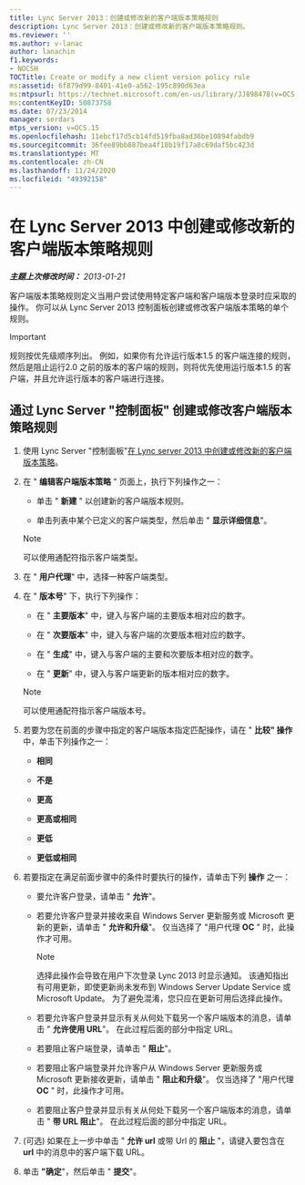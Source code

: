 ```yaml
---
title: Lync Server 2013：创建或修改新的客户端版本策略规则
description: Lync Server 2013：创建或修改新的客户端版本策略规则。
ms.reviewer: ''
ms.author: v-lanac
author: lanachin
f1.keywords:
- NOCSH
TOCTitle: Create or modify a new client version policy rule
ms:assetid: 6f879d99-8401-41e0-a562-195c890d63ea
ms:mtpsurl: https://technet.microsoft.com/en-us/library/JJ898478(v=OCS.15)
ms:contentKeyID: 50873758
ms.date: 07/23/2014
manager: serdars
mtps_version: v=OCS.15
ms.openlocfilehash: 11ebcf17d5cb14fd519fba8ad36be10894fabdb9
ms.sourcegitcommit: 36fee89bb887bea4f18b19f17a8c69daf5bc423d
ms.translationtype: MT
ms.contentlocale: zh-CN
ms.lasthandoff: 11/24/2020
ms.locfileid: "49392158"
---
```

# <a name="create-or-modify-a-new-client-version-policy-rule-in-lync-server-2013"></a>在 Lync Server 2013 中创建或修改新的客户端版本策略规则

<div data-xmlns="http://www.w3.org/1999/xhtml">

<div class="topic" data-xmlns="http://www.w3.org/1999/xhtml" data-msxsl="urn:schemas-microsoft-com:xslt" data-cs="https://msdn.microsoft.com/">

<div data-asp="https://msdn2.microsoft.com/asp">



</div>

<div id="mainSection">

<div id="mainBody">

<span> </span>

_**主题上次修改时间：** 2013-01-21_

客户端版本策略规则定义当用户尝试使用特定客户端和客户端版本登录时应采取的操作。 你可以从 Lync Server 2013 控制面板创建或修改客户端版本策略的单个规则。

<div>


> [!IMPORTANT]  
> 规则按优先级顺序列出。 例如，如果你有允许运行版本1.5 的客户端连接的规则，然后是阻止运行2.0 之前的版本的客户端的规则，则将优先使用运行版本1.5 的客户端，并且允许运行版本的客户端进行连接。



</div>

<div>

## <a name="to-create-or-modify-client-version-policy-rules-with-lync-server-control-panel"></a>通过 Lync Server "控制面板" 创建或修改客户端版本策略规则

1.  使用 Lync Server "控制面板"[在 Lync server 2013 中创建或修改新的客户端版本策略](lync-server-2013-create-or-modify-a-new-client-version-policy.md)。

2.  在 " **编辑客户端版本策略** " 页面上，执行下列操作之一：
    
      - 单击 " **新建** " 以创建新的客户端版本规则。
    
      - 单击列表中某个已定义的客户端类型，然后单击 " **显示详细信息**"。
    
    <div>
    

    > [!NOTE]  
    > 可以使用通配符指示客户端类型。

    
    </div>

3.  在 " **用户代理**" 中，选择一种客户端类型。

4.  在 " **版本号**" 下，执行下列操作：
    
      - 在 " **主要版本**" 中，键入与客户端的主要版本相对应的数字。
    
      - 在 " **次要版本**" 中，键入与客户端的次要版本相对应的数字。
    
      - 在 " **生成**" 中，键入与客户端的主要和次要版本相对应的数字。
    
      - 在 " **更新**" 中，键入与客户端更新的版本相对应的数字。
    
    <div>
    

    > [!NOTE]  
    > 可以使用通配符指示客户端版本号。

    
    </div>

5.  若要为您在前面的步骤中指定的客户端版本指定匹配操作，请在 " **比较" 操作** 中，单击下列操作之一：
    
      - **相同**
    
      - **不是**
    
      - **更高**
    
      - **更高或相同**
    
      - **更低**
    
      - **更低或相同**

6.  若要指定在满足前面步骤中的条件时要执行的操作，请单击下列 **操作** 之一：
    
      - 要允许客户登录，请单击 " **允许**"。
    
      - 若要允许客户登录并接收来自 Windows Server 更新服务或 Microsoft 更新的更新，请单击 " **允许和升级**"。 仅当选择了 "用户代理 **OC** " 时，此操作才可用。
        
        <div>
        

        > [!NOTE]  
        > 选择此操作会导致在用户下次登录 Lync 2013 时显示通知。 该通知指出有可用更新，即使更新尚未发布到 Windows Server Update Service 或 Microsoft Update。 为了避免混淆，您只应在更新可用后选择此操作。

        
        </div>
    
      - 若要允许客户登录并显示有关从何处下载另一个客户端版本的消息，请单击 " **允许使用 URL**"。 在此过程后面的部分中指定 URL。
    
      - 若要阻止客户端登录，请单击 " **阻止**"。
    
      - 若要阻止客户端登录并允许客户从 Windows Server 更新服务或 Microsoft 更新接收更新，请单击 " **阻止和升级**"。 仅当选择了 "用户代理 **OC** " 时，此操作才可用。
    
      - 若要阻止客户登录并显示有关从何处下载另一个客户端版本的消息，请单击 " **带 URL 阻止**"。 在此过程后面的部分中指定 URL。

7.   (可选) 如果在上一步中单击 " **允许 url** 或带 Url 的 **阻止** "，请键入要包含在 **url** 中的消息中的客户端下载 URL。

8.  单击 **"确定**"，然后单击 " **提交**"。

</div>

</div>

<span> </span>

</div>

</div>

</div>

